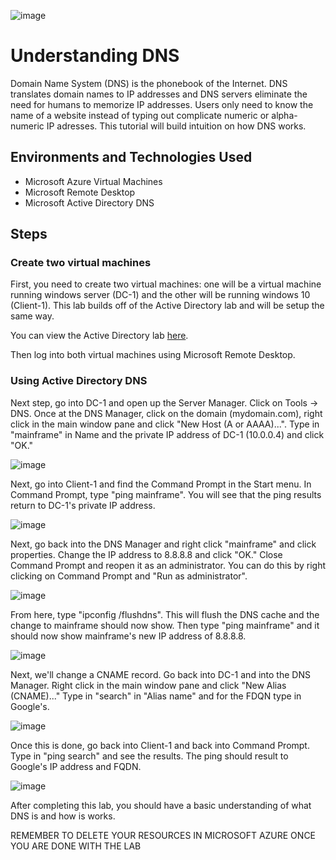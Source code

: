 ![image](https://github.com/mathew-perez/Understanding-DNS/assets/144407220/15d4de3a-038e-409f-9fa6-0c33010dd0a8)


<h1>Understanding DNS</h1>
Domain Name System (DNS) is the phonebook of the Internet. DNS translates domain names to IP addresses and DNS servers eliminate the need for humans to memorize IP addresses. Users only need to know the name of a website instead of typing out complicate numeric or alpha-numeric IP adresses. This tutorial will build intuition on how DNS works. 

<h2>Environments and Technologies Used</h2>

- Microsoft Azure Virtual Machines
- Microsoft Remote Desktop
- Microsoft Active Directory DNS

<h2>Steps</h2>

<h3>Create two virtual machines</h3>
First, you need to create two virtual machines: one will be a virtual machine running windows server (DC-1) and the other will be running windows 10 (Client-1). This lab builds off of the Active Directory lab and will be setup the same way.

<p></p>

You can view the Active Directory lab [here](https://github.com/mathew-perez/configure-ad).

<p></p>

Then log into both virtual machines using Microsoft Remote Desktop. 


<h3>Using Active Directory DNS</h3>
Next step, go into DC-1 and open up the Server Manager. Click on Tools -> DNS. Once at the DNS Manager, click on the domain (mydomain.com), right click in the main window pane and click "New Host (A or AAAA)...". Type in "mainframe" in Name and the private IP address of DC-1 (10.0.0.4) and click "OK."

![image](https://github.com/mathew-perez/Understanding-DNS/assets/144407220/be2858ad-7ad6-484e-9dbb-9cae3dfed54b)

</p>

Next, go into Client-1 and find the Command Prompt in the Start menu. In Command Prompt, type "ping mainframe". You will see that the ping results return to DC-1's private IP address. 

![image](https://github.com/mathew-perez/Understanding-DNS/assets/144407220/eab46956-ade3-44f5-bf48-c3ebb485319d)


Next, go back into the DNS Manager and right click "mainframe" and click properties. Change the IP address to 8.8.8.8 and click "OK." Close Command Prompt and reopen it as an administrator. You can do this by right clicking on Command Prompt and "Run as administrator". 

![image](https://github.com/mathew-perez/Understanding-DNS/assets/144407220/5b758507-b53a-4a66-9cb9-ef9dd4b8befc)


From here, type "ipconfig /flushdns". This will flush the DNS cache and the change to mainframe should now show. Then type "ping mainframe" and it should now show mainframe's new IP address of 8.8.8.8.

![image](https://github.com/mathew-perez/Understanding-DNS/assets/144407220/9a0daa27-1f20-41a0-b785-4bb4dbeb1cfd)


Next, we'll change a CNAME record. Go back into DC-1 and into the DNS Manager. Right click in the main window pane and click "New Alias (CNAME)..." Type in "search" in "Alias name" and for the FDQN type in Google's. 

![image](https://github.com/mathew-perez/Understanding-DNS/assets/144407220/ea4becda-1bce-4a0b-be0d-74ea0e273125)


Once this is done, go back into Client-1 and back into Command Prompt. Type in "ping search" and see the results. The ping should result to Google's IP address and FQDN. 

![image](https://github.com/mathew-perez/Understanding-DNS/assets/144407220/9ec80441-c965-4c67-b693-6cd9ef8fcf1e)


After completing this lab, you should have a basic understanding of what DNS is and how is works.


REMEMBER TO DELETE YOUR RESOURCES IN MICROSOFT AZURE ONCE YOU ARE DONE WITH THE LAB
